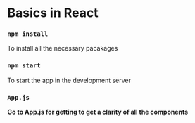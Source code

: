 # Basics in React

### `npm install`

To install all the necessary pacakages

### `npm start`

To start the app in the development server

### `App.js`

<strong>Go to App.js for getting to get a clarity of all the components</strong>
